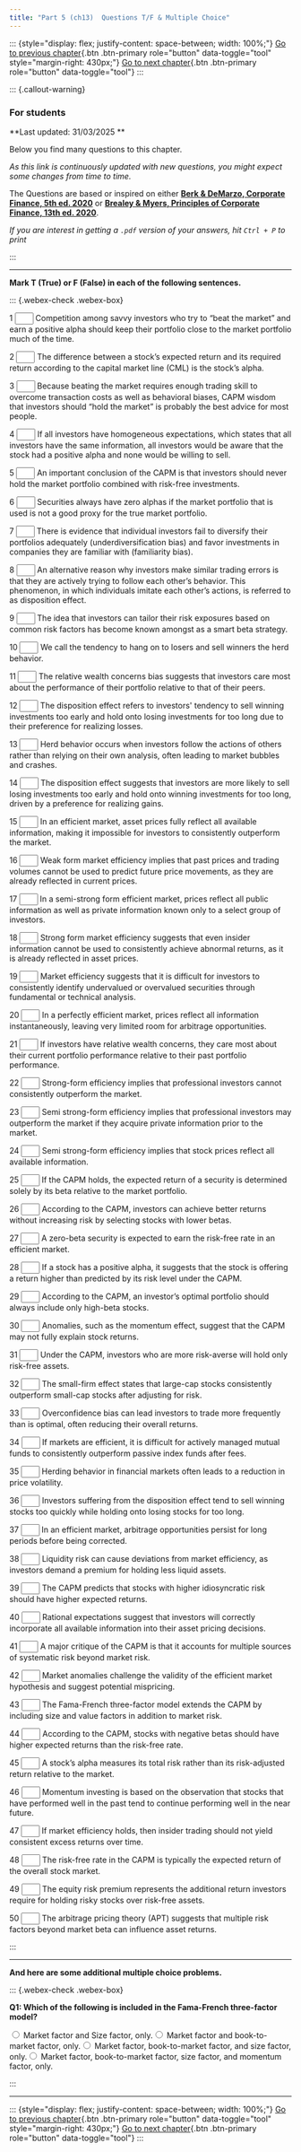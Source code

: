 ```yaml
---
title: "Part 5 (ch13)  Questions T/F & Multiple Choice"
---
```



::: {style="display: flex; justify-content: space-between; width: 100%;"}
[Go to previous chapter](p4tf.qmd){.btn .btn-primary role="button" data-toggle="tool" style="margin-right: 430px;"}
[Go to next chapter](p6tf.qmd){.btn .btn-primary role="button" data-toggle="tool"}
:::

::: {.callout-warning}
### For students

**Last updated: 31/03/2025  **


Below you find many questions to this chapter. 

*As this link is continuously updated with new questions, you might expect some changes from time to time.*

The Questions are based or inspired on either [**Berk & DeMarzo, Corporate Finance, 5th ed. 2020**](https://www.amazon.com.br/Corporate-Finance-Global-Jonathan-Berk/dp/1292304154) or 
[**Brealey & Myers, Principles of Corporate Finance, 13th ed. 2020**](https://www.amazon.com.br/Principles-Corporate-Finance-Richard-Brealey/dp/1260565556/ref=sr_1_3?refinements=p_27%3ABrealey+Myers&s=books&sr=1-3).

*If you are interest in getting a `.pdf` version of your answers, hit `Ctrl + P` to print*

:::

___


**Mark T (True) or F (False) in each of the following sentences.**

::: {.webex-check .webex-box}


1 <input class='webex-solveme nospaces ignorecase' size='1' data-answer='["T"]'/> Competition among savvy investors who try to “beat the market” and earn a positive alpha should keep their portfolio close to the market portfolio much of the time. 

2 <input class='webex-solveme nospaces ignorecase' size='1' data-answer='["F"]'/> The difference between a stock’s expected return and its required return according to the capital market line (CML) is the stock’s alpha. 

3 <input class='webex-solveme nospaces ignorecase' size='1' data-answer='["T"]'/> Because beating the market requires enough trading skill to overcome transaction costs as well as behavioral biases, CAPM wisdom that investors should “hold the market” is probably the best advice for most people. 

4 <input class='webex-solveme nospaces ignorecase' size='1' data-answer='["T"]'/> If all investors have homogeneous expectations, which states that all investors have the same information, all investors would be aware that the stock had a positive alpha and none would be willing to sell. 

5 <input class='webex-solveme nospaces ignorecase' size='1' data-answer='["F"]'/> An important conclusion of the CAPM is that investors should never hold the market portfolio combined with risk-free investments. 

6 <input class='webex-solveme nospaces ignorecase' size='1' data-answer='["F"]'/> Securities always have zero alphas if the market portfolio that is used is not a good proxy for the true market portfolio. 

7 <input class='webex-solveme nospaces ignorecase' size='1' data-answer='["T"]'/> There is evidence that individual investors fail to diversify their portfolios adequately (underdiversification bias) and favor investments in companies they are familiar with (familiarity bias). 

8 <input class='webex-solveme nospaces ignorecase' size='1' data-answer='["F"]'/> An alternative reason why investors make similar trading errors is that they are actively trying to follow each other’s behavior. This phenomenon, in which individuals imitate each other’s actions, is referred to as disposition effect. 

9 <input class='webex-solveme nospaces ignorecase' size='1' data-answer='["T"]'/> The idea that investors can tailor their risk exposures based on common risk factors has become  known amongst as a smart beta strategy. 

10 <input class='webex-solveme nospaces ignorecase' size='1' data-answer='["F"]'/> We call the tendency to hang on to losers and sell winners the herd behavior. 

11 <input class='webex-solveme nospaces ignorecase' size='1' data-answer='["T"]'/> The relative wealth concerns bias suggests that investors care most about the performance of their portfolio relative to that of their peers. 

12 <input class='webex-solveme nospaces ignorecase' size='1' data-answer='["F"]'/> The disposition effect refers to investors' tendency to sell winning investments too early and hold onto losing investments for too long due to their preference for realizing losses. 

13 <input class='webex-solveme nospaces ignorecase' size='1' data-answer='["T"]'/> Herd behavior occurs when investors follow the actions of others rather than relying on their own analysis, often leading to market bubbles and crashes. 

14 <input class='webex-solveme nospaces ignorecase' size='1' data-answer='["F"]'/> The disposition effect suggests that investors are more likely to sell losing investments too early and hold onto winning investments for too long, driven by a preference for realizing gains. 

15 <input class='webex-solveme nospaces ignorecase' size='1' data-answer='["T"]'/> In an efficient market, asset prices fully reflect all available information, making it impossible for investors to consistently outperform the market. 

16 <input class='webex-solveme nospaces ignorecase' size='1' data-answer='["T"]'/> Weak form market efficiency implies that past prices and trading volumes cannot be used to predict future price movements, as they are already reflected in
  current prices. 

17 <input class='webex-solveme nospaces ignorecase' size='1' data-answer='["F"]'/> In a semi-strong form efficient market, prices reflect all public information as well as private information known only to a select group of investors. 

18 <input class='webex-solveme nospaces ignorecase' size='1' data-answer='["T"]'/> Strong form market efficiency suggests that even insider information cannot be used to consistently achieve abnormal returns, as it is already reflected in asset prices. 

19 <input class='webex-solveme nospaces ignorecase' size='1' data-answer='["T"]'/> Market efficiency suggests that it is difficult for investors to consistently identify undervalued or overvalued securities through fundamental or technical analysis. 

20 <input class='webex-solveme nospaces ignorecase' size='1' data-answer='["T"]'/> In a perfectly efficient market, prices reflect all information instantaneously, leaving very limited room for arbitrage opportunities. 

21 <input class='webex-solveme nospaces ignorecase' size='1' data-answer='["F"]'/> If investors have relative wealth concerns, they care most about their  current portfolio performance relative to their past portfolio performance. 

22 <input class='webex-solveme nospaces ignorecase' size='1' data-answer='["T"]'/> Strong-form efficiency implies that professional investors cannot consistently outperform the market. 

23 <input class='webex-solveme nospaces ignorecase' size='1' data-answer='["T"]'/> Semi strong-form efficiency implies that professional investors may outperform the market if they acquire private information  prior to the market. 

24 <input class='webex-solveme nospaces ignorecase' size='1' data-answer='["F"]'/> Semi strong-form efficiency implies that stock prices reflect all available information. 

25 <input class='webex-solveme nospaces ignorecase' size='1' data-answer='["F"]'/> If the CAPM holds, the expected return of a security is determined solely by its beta relative to the market portfolio. 

26 <input class='webex-solveme nospaces ignorecase' size='1' data-answer='["F"]'/> According to the CAPM, investors can achieve better returns without increasing risk by selecting stocks with lower betas. 

27 <input class='webex-solveme nospaces ignorecase' size='1' data-answer='["T"]'/> A zero-beta security is expected to earn the risk-free rate in an efficient market. 

28 <input class='webex-solveme nospaces ignorecase' size='1' data-answer='["T"]'/> If a stock has a positive alpha, it suggests that the stock is offering a return 
higher than predicted by its risk level under the CAPM. 

29 <input class='webex-solveme nospaces ignorecase' size='1' data-answer='["F"]'/> According to the CAPM, an investor’s optimal portfolio should always include only high-beta stocks. 

30 <input class='webex-solveme nospaces ignorecase' size='1' data-answer='["T"]'/> Anomalies, such as the momentum effect, suggest that the CAPM may not fully explain stock returns. 

31 <input class='webex-solveme nospaces ignorecase' size='1' data-answer='["F"]'/> Under the CAPM, investors who are more risk-averse will hold only risk-free assets. 

32 <input class='webex-solveme nospaces ignorecase' size='1' data-answer='["F"]'/> The small-firm effect states that large-cap stocks consistently outperform small-cap stocks after adjusting for risk. 

33 <input class='webex-solveme nospaces ignorecase' size='1' data-answer='["T"]'/> Overconfidence bias can lead investors to trade more frequently than is optimal, often reducing their overall returns. 

34 <input class='webex-solveme nospaces ignorecase' size='1' data-answer='["T"]'/> If markets are efficient, it is difficult for actively managed mutual funds to consistently outperform passive index funds after fees. 

35 <input class='webex-solveme nospaces ignorecase' size='1' data-answer='["F"]'/> Herding behavior in financial markets often leads to a reduction in price volatility. 

36 <input class='webex-solveme nospaces ignorecase' size='1' data-answer='["T"]'/> Investors suffering from the disposition effect tend to sell winning stocks too quickly while holding onto losing stocks for too long. 

37 <input class='webex-solveme nospaces ignorecase' size='1' data-answer='["F"]'/> In an efficient market, arbitrage opportunities persist for long periods before being corrected. 

38 <input class='webex-solveme nospaces ignorecase' size='1' data-answer='["T"]'/> Liquidity risk can cause deviations from market efficiency, as investors demand a premium for holding less liquid assets. 

39 <input class='webex-solveme nospaces ignorecase' size='1' data-answer='["F"]'/> The CAPM predicts that stocks with higher idiosyncratic risk should have higher expected returns. 

40 <input class='webex-solveme nospaces ignorecase' size='1' data-answer='["T"]'/> Rational expectations suggest that investors will correctly incorporate all available information into their asset pricing decisions. 

41 <input class='webex-solveme nospaces ignorecase' size='1' data-answer='["F"]'/> A major critique of the CAPM is that it accounts for multiple sources of systematic risk beyond market risk. 

42 <input class='webex-solveme nospaces ignorecase' size='1' data-answer='["T"]'/> Market anomalies challenge the validity of the efficient market hypothesis and suggest potential mispricing. 

43 <input class='webex-solveme nospaces ignorecase' size='1' data-answer='["T"]'/> The Fama-French three-factor model extends the CAPM by including size and value factors in addition to market risk. 

44 <input class='webex-solveme nospaces ignorecase' size='1' data-answer='["F"]'/> According to the CAPM, stocks with negative betas should have higher expected returns than the risk-free rate. 

45 <input class='webex-solveme nospaces ignorecase' size='1' data-answer='["F"]'/> A stock’s alpha measures its total risk rather than its risk-adjusted return relative to the market. 

46 <input class='webex-solveme nospaces ignorecase' size='1' data-answer='["T"]'/> Momentum investing is based on the observation that stocks that have performed well in the past tend to continue performing well in the near future. 

47 <input class='webex-solveme nospaces ignorecase' size='1' data-answer='["T"]'/> If market efficiency holds, then insider trading should not yield consistent excess returns over time. 

48 <input class='webex-solveme nospaces ignorecase' size='1' data-answer='["F"]'/> The risk-free rate in the CAPM is typically the expected return of the overall stock market. 

49 <input class='webex-solveme nospaces ignorecase' size='1' data-answer='["T"]'/> The equity risk premium represents the additional return investors require for holding risky stocks over risk-free assets. 

50 <input class='webex-solveme nospaces ignorecase' size='1' data-answer='["T"]'/> The arbitrage pricing theory (APT) suggests that multiple risk factors beyond market beta can influence asset returns. 


:::



___

**And here are some additional multiple choice problems.**


::: {.webex-check .webex-box}


 **Q1: Which of the following is included in the Fama-French three-factor model?** <div class='webex-radiogroup' id='radio_YAVMDRFXEA'><label><input type="radio" autocomplete="off" name="radio_YAVMDRFXEA" value=""></input> <span>Market factor and Size factor, only.</span></label><label><input type="radio" autocomplete="off" name="radio_YAVMDRFXEA" value=""></input> <span>Market factor and book-to-market factor, only.</span></label><label><input type="radio" autocomplete="off" name="radio_YAVMDRFXEA" value=""></input> <span>Market factor, book-to-market factor, and size factor, only.</span></label><label><input type="radio" autocomplete="off" name="radio_YAVMDRFXEA" value="answer"></input> <span>Market factor, book-to-market factor, size factor, and momentum factor, only.</span></label></div>


:::












___

<script src="https://giscus.app/client.js"
        data-repo="henriquecastror/EF_permanent"
        data-repo-id="R_kgDOLMIejg"
        data-category="General"
        data-category-id="DIC_kwDOLMIejs4Cc1yS"
        data-mapping="number"
        data-term="10"
        data-reactions-enabled="1"
        data-emit-metadata="0"
        data-input-position="bottom"
        data-theme="light"
        data-lang="en"
        crossorigin="anonymous"
        async>
</script>

::: {style="display: flex; justify-content: space-between; width: 100%;"}
[Go to previous chapter](p4tf.qmd){.btn .btn-primary role="button" data-toggle="tool" style="margin-right: 430px;"}
[Go to next chapter](p6tf.qmd){.btn .btn-primary role="button" data-toggle="tool"}
:::
